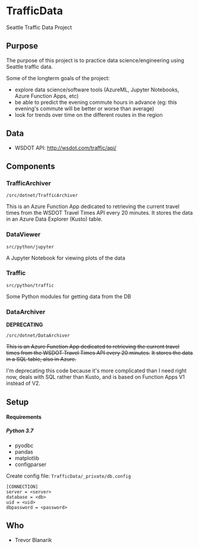 # TrafficData
Seattle Traffic Data Project

## Purpose
The purpose of this project is to practice data science/engineering using Seattle traffic data.

Some of the longterm goals of the project:
- explore data science/software tools (AzureML, Jupyter Notebooks, Azure Function Apps, etc)
- be able to predict the evening commute hours in advance (eg: this evening's commute will be better or worse than average)
- look for trends over time on the different routes in the region

## Data
- WSDOT API: http://wsdot.com/traffic/api/ 

## Components

### TrafficArchiver
`/src/dotnet/TrafficArchiver`

This is an Azure Function App dedicated to retrieving the current travel times from the WSDOT Travel Times API every 20 minutes.
It stores the data in an Azure Data Explorer (Kusto) table.

### DataViewer
`src/python/jupyter`

A Jupyter Notebook for viewing plots of the data

### Traffic
`src/python/traffic`

Some Python modules for getting data from the DB

### DataArchiver
**DEPRECATING**

`/src/dotnet/DataArchiver`

~~This is an Azure Function App dedicated to retrieving the current travel times from the WSDOT Travel Times API every 20 minutes.~~
~~It stores the data in a SQL table, also in Azure.~~

I'm deprecating this code because it's more complicated than I need right now, deals with SQL rather than Kusto, and is based on Function Apps V1 instead of V2.

## Setup
#### Requirements
##### Python 3.7
- pyodbc
- pandas
- matplotlib
- configparser

Create config file: `TrafficData/_private/db.config`
```
[CONNECTION]
server = <server>
database = <db>
uid = <uid>
dbpassword = <password>
```

## Who
- Trevor Blanarik

